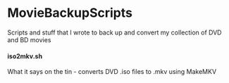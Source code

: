 # MovieBackupScripts
Scripts and stuff that I wrote to back up and convert my collection of DVD and BD movies

#### iso2mkv.sh
What it says on the tin - converts DVD .iso files to .mkv using MakeMKV
